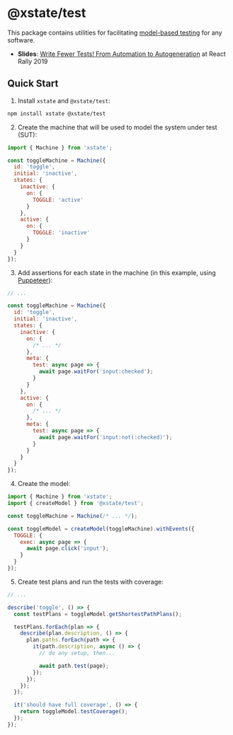 # @xstate/test

This package contains utilities for facilitating [model-based testing](https://en.wikipedia.org/wiki/Model-based_testing) for any software.

- **Slides**: [Write Fewer Tests! From Automation to Autogeneration](https://slides.com/davidkhourshid/mbt) at React Rally 2019

## Quick Start

1. Install `xstate` and `@xstate/test`:

```bash
npm install xstate @xstate/test
```

2. Create the machine that will be used to model the system under test (SUT):

```js
import { Machine } from 'xstate';

const toggleMachine = Machine({
  id: 'toggle',
  initial: 'inactive',
  states: {
    inactive: {
      on: {
        TOGGLE: 'active'
      }
    },
    active: {
      on: {
        TOGGLE: 'inactive'
      }
    }
  }
});
```

3. Add assertions for each state in the machine (in this example, using [Puppeteer](https://github.com/GoogleChrome/puppeteer)):

```js
// ...

const toggleMachine = Machine({
  id: 'toggle',
  initial: 'inactive',
  states: {
    inactive: {
      on: {
        /* ... */
      },
      meta: {
        test: async page => {
          await page.waitFor('input:checked');
        }
      }
    },
    active: {
      on: {
        /* ... */
      },
      meta: {
        test: async page => {
          await page.waitFor('input:not(:checked)');
        }
      }
    }
  }
});
```

4. Create the model:

```js
import { Machine } from 'xstate';
import { createModel } from '@xstate/test';

const toggleMachine = Machine(/* ... */);

const toggleModel = createModel(toggleMachine).withEvents({
  TOGGLE: {
    exec: async page => {
      await page.click('input');
    }
  }
});
```

5. Create test plans and run the tests with coverage:

```js
// ...

describe('toggle', () => {
  const testPlans = toggleModel.getShortestPathPlans();

  testPlans.forEach(plan => {
    describe(plan.description, () => {
      plan.paths.forEach(path => {
        it(path.description, async () => {
          // do any setup, then...

          await path.test(page);
        });
      });
    });
  });

  it('should have full coverage', () => {
    return toggleModel.testCoverage();
  });
});
```
